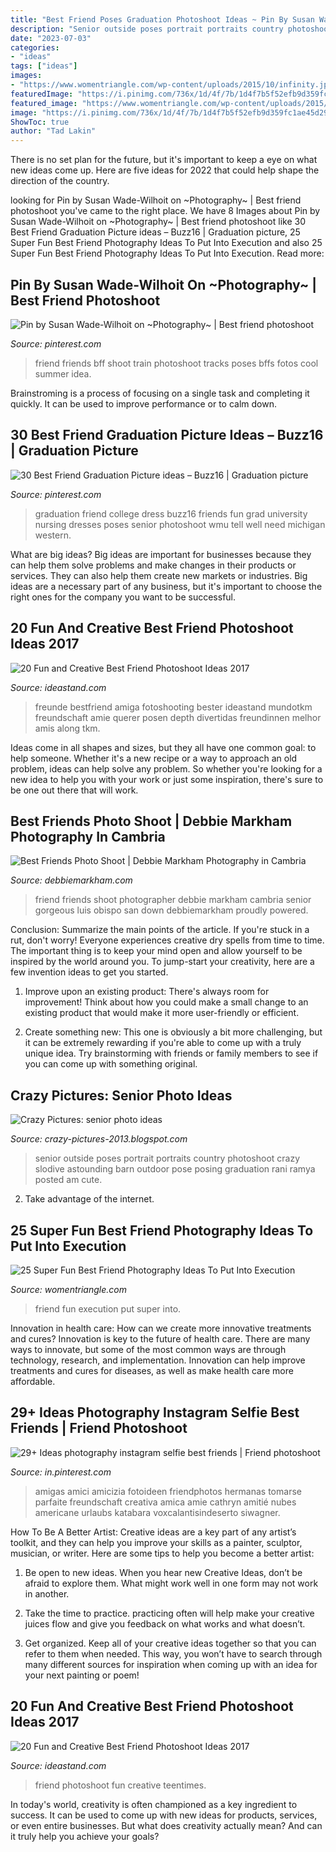 ```yaml
---
title: "Best Friend Poses Graduation Photoshoot Ideas ~ Pin By Susan Wade-wilhoit On ~photography~"
description: "Senior outside poses portrait portraits country photoshoot crazy slodive astounding barn outdoor pose posing graduation rani ramya posted am cute"
date: "2023-07-03"
categories:
- "ideas"
tags: ["ideas"]
images:
- "https://www.womentriangle.com/wp-content/uploads/2015/10/infinity.jpg"
featuredImage: "https://i.pinimg.com/736x/1d/4f/7b/1d4f7b5f52efb9d359fc1ae45d29057f.jpg"
featured_image: "https://www.womentriangle.com/wp-content/uploads/2015/10/infinity.jpg"
image: "https://i.pinimg.com/736x/1d/4f/7b/1d4f7b5f52efb9d359fc1ae45d29057f.jpg"
ShowToc: true
author: "Tad Lakin"
---
```



There is no set plan for the future, but it's important to keep a eye on what new ideas come up. Here are five ideas for 2022 that could help shape the direction of the country.

	

		
looking for Pin by Susan Wade-Wilhoit on ~Photography~ | Best friend photoshoot you've came to the right place. We have 8 Images about Pin by Susan Wade-Wilhoit on ~Photography~ | Best friend photoshoot like 30 Best Friend Graduation Picture ideas – Buzz16 | Graduation picture, 25 Super Fun Best Friend Photography Ideas To Put Into Execution and also 25 Super Fun Best Friend Photography Ideas To Put Into Execution. Read more:
		
    
## Pin By Susan Wade-Wilhoit On ~Photography~ | Best Friend Photoshoot

<img loading=lazy src="https://i.pinimg.com/736x/e6/0a/d9/e60ad9eab45b344fe3bbfb2e43108e38--best-friend-photos-friend-pictures.jpg" onerror="this.onerror=null;this.src='https://tse1.mm.bing.net/th?id=OIP.RT_bFXii-Vk2hRsphrphRAHaLG&amp;pid=15.1';" alt="Pin by Susan Wade-Wilhoit on ~Photography~ | Best friend photoshoot">

_Source: pinterest.com_

>friend friends bff shoot train photoshoot tracks poses bffs fotos cool summer idea. 

	

Brainstroming is a process of focusing on a single task and completing it quickly. It can be used to improve performance or to calm down.

    
## 30 Best Friend Graduation Picture Ideas – Buzz16 | Graduation Picture

<img loading=lazy src="https://i.pinimg.com/originals/d5/53/66/d55366f267c323d2dc964aae0ef15dcc.jpg" onerror="this.onerror=null;this.src='https://tse2.mm.bing.net/th?id=OIP.eOnZwREi01UFF6DV8eVxDAHaLF&amp;pid=15.1';" alt="30 Best Friend Graduation Picture ideas – Buzz16 | Graduation picture">

_Source: pinterest.com_

>graduation friend college dress buzz16 friends fun grad university nursing dresses poses senior photoshoot wmu tell well need michigan western. 

	

What are big ideas?
Big ideas are important for businesses because they can help them solve problems and make changes in their products or services. They can also help them create new markets or industries. Big ideas are a necessary part of any business, but it's important to choose the right ones for the company you want to be successful.

    
## 20 Fun And Creative Best Friend Photoshoot Ideas 2017

<img loading=lazy src="https://ideastand.com/wp-content/uploads/2016/04/best-friend-photo-ideas/16-best-friend-photo-ideas.jpg" onerror="this.onerror=null;this.src='https://tse3.mm.bing.net/th?id=OIP.keJYlWZeMKYVhZHKIFbZrgHaLK&amp;pid=15.1';" alt="20 Fun and Creative Best Friend Photoshoot Ideas 2017">

_Source: ideastand.com_

>freunde bestfriend amiga fotoshooting bester ideastand mundotkm freundschaft amie querer posen depth divertidas freundinnen melhor amis along tkm. 

	

Ideas come in all shapes and sizes, but they all have one common goal: to help someone. Whether it's a new recipe or a way to approach an old problem, ideas can help solve any problem. So whether you're looking for a new idea to help you with your work or just some inspiration, there's sure to be one out there that will work.

    
## Best Friends Photo Shoot | Debbie Markham Photography In Cambria

<img loading=lazy src="http://debbiemarkham.com/wp-content/uploads/2013/11/Debbie+Markham+Senior+Portrait+Photographer-Best-Friends-Photo-Shoot-Cambria+San-Luis-Obispo-1322.jpg" onerror="this.onerror=null;this.src='https://tse1.mm.bing.net/th?id=OIP.rrG9YUVHRDPuSiq7g1CKawHaE8&amp;pid=15.1';" alt="Best Friends Photo Shoot | Debbie Markham Photography in Cambria">

_Source: debbiemarkham.com_

>friend friends shoot photographer debbie markham cambria senior gorgeous luis obispo san down debbiemarkham proudly powered. 

	

Conclusion: Summarize the main points of the article.
If you're stuck in a rut, don't worry! Everyone experiences creative dry spells from time to time. The important thing is to keep your mind open and allow yourself to be inspired by the world around you. To jump-start your creativity, here are a few invention ideas to get you started.
1. Improve upon an existing product: There's always room for improvement! Think about how you could make a small change to an existing product that would make it more user-friendly or efficient.

2. Create something new: This one is obviously a bit more challenging, but it can be extremely rewarding if you're able to come up with a truly unique idea. Try brainstorming with friends or family members to see if you can come up with something original.


    
## Crazy Pictures: Senior Photo Ideas

<img loading=lazy src="http://2.bp.blogspot.com/-BSv6Ceuv2_s/UNwYsedoSiI/AAAAAAAA_68/Nqydg5AfnCw/s1600/smilinggirl.jpg" onerror="this.onerror=null;this.src='https://tse4.mm.bing.net/th?id=OIP.HB1w9rA5AFgA1UHSS30zswHaFj&amp;pid=15.1';" alt="Crazy Pictures: senior photo ideas">

_Source: crazy-pictures-2013.blogspot.com_

>senior outside poses portrait portraits country photoshoot crazy slodive astounding barn outdoor pose posing graduation rani ramya posted am cute. 

	

2. Take advantage of the internet.

    
## 25 Super Fun Best Friend Photography Ideas To Put Into Execution

<img loading=lazy src="https://www.womentriangle.com/wp-content/uploads/2015/10/infinity.jpg" onerror="this.onerror=null;this.src='https://tse2.mm.bing.net/th?id=OIP.0V-BMTy4EZ4nmgmRVTIb6gHaHa&amp;pid=15.1';" alt="25 Super Fun Best Friend Photography Ideas To Put Into Execution">

_Source: womentriangle.com_

>friend fun execution put super into. 

	

Innovation in health care: How can we create more innovative treatments and cures?
Innovation is key to the future of health care. There are many ways to innovate, but some of the most common ways are through technology, research, and implementation. Innovation can help improve treatments and cures for diseases, as well as make health care more affordable.

    
## 29+ Ideas Photography Instagram Selfie Best Friends | Friend Photoshoot

<img loading=lazy src="https://i.pinimg.com/736x/1d/4f/7b/1d4f7b5f52efb9d359fc1ae45d29057f.jpg" onerror="this.onerror=null;this.src='https://tse1.mm.bing.net/th?id=OIP.0q1UthIEmBszJiPxgWoniQAAAA&amp;pid=15.1';" alt="29+ Ideas photography instagram selfie best friends | Friend photoshoot">

_Source: in.pinterest.com_

>amigas amici amicizia fotoideen friendphotos hermanas tomarse parfaite freundschaft creativa amica amie cathryn amitié nubes americane urlaubs katabara voxcalantisindeserto siwagner. 

	

How To Be A Better Artist:
Creative ideas are a key part of any artist’s toolkit, and they can help you improve your skills as a painter, sculptor, musician, or writer. Here are some tips to help you become a better artist:
1. Be open to new ideas. When you hear new Creative Ideas, don’t be afraid to explore them. What might work well in one form may not work in another.

2. Take the time to practice. practicing often will help make your creative juices flow and give you feedback on what works and what doesn’t.

3. Get organized. Keep all of your creative ideas together so that you can refer to them when needed. This way, you won’t have to search through many different sources for inspiration when coming up with an idea for your next painting or poem!

    
## 20 Fun And Creative Best Friend Photoshoot Ideas 2017

<img loading=lazy src="https://ideastand.com/wp-content/uploads/2016/04/best-friend-photo-ideas/5-best-friend-photo-ideas.jpg" onerror="this.onerror=null;this.src='https://tse2.mm.bing.net/th?id=OIP.V41A2qs1_LiQIot3DPXpnwHaLH&amp;pid=15.1';" alt="20 Fun and Creative Best Friend Photoshoot Ideas 2017">

_Source: ideastand.com_

>friend photoshoot fun creative teentimes. 

	

In today's world, creativity is often championed as a key ingredient to success. It can be used to come up with new ideas for products, services, or even entire businesses. But what does creativity actually mean? And can it truly help you achieve your goals?

